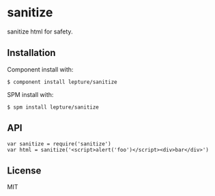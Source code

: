 # sanitize

sanitize html for safety.


## Installation

Component install with:

    $ component install lepture/sanitize

SPM install with:

    $ spm install lepture/sanitize

## API

```
var sanitize = require('sanitize')
var html = sanitize('<script>alert('foo')</script><div>bar</div>')
```

## License

MIT
